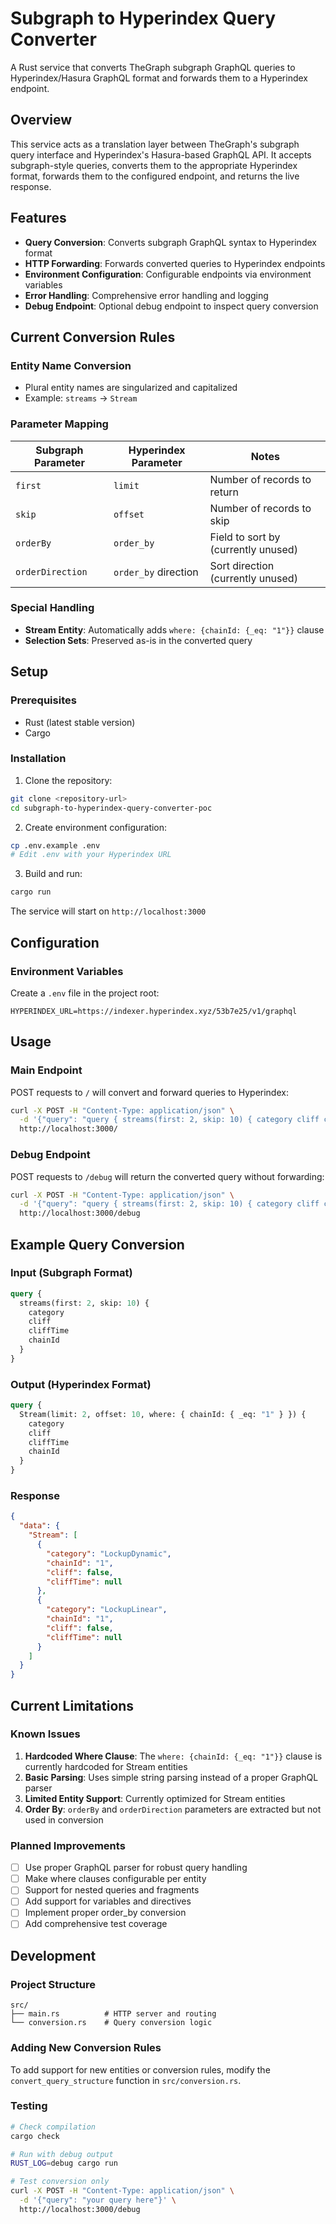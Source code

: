 # Subgraph to Hyperindex Query Converter

A Rust service that converts TheGraph subgraph GraphQL queries to Hyperindex/Hasura GraphQL format and forwards them to a Hyperindex endpoint.

## Overview

This service acts as a translation layer between TheGraph's subgraph query interface and Hyperindex's Hasura-based GraphQL API. It accepts subgraph-style queries, converts them to the appropriate Hyperindex format, forwards them to the configured endpoint, and returns the live response.

## Features

- **Query Conversion**: Converts subgraph GraphQL syntax to Hyperindex format
- **HTTP Forwarding**: Forwards converted queries to Hyperindex endpoints
- **Environment Configuration**: Configurable endpoints via environment variables
- **Error Handling**: Comprehensive error handling and logging
- **Debug Endpoint**: Optional debug endpoint to inspect query conversion

## Current Conversion Rules

### Entity Name Conversion

- Plural entity names are singularized and capitalized
- Example: `streams` → `Stream`

### Parameter Mapping

| Subgraph Parameter | Hyperindex Parameter | Notes                               |
| ------------------ | -------------------- | ----------------------------------- |
| `first`            | `limit`              | Number of records to return         |
| `skip`             | `offset`             | Number of records to skip           |
| `orderBy`          | `order_by`           | Field to sort by (currently unused) |
| `orderDirection`   | `order_by` direction | Sort direction (currently unused)   |

### Special Handling

- **Stream Entity**: Automatically adds `where: {chainId: {_eq: "1"}}` clause
- **Selection Sets**: Preserved as-is in the converted query

## Setup

### Prerequisites

- Rust (latest stable version)
- Cargo

### Installation

1. Clone the repository:

```bash
git clone <repository-url>
cd subgraph-to-hyperindex-query-converter-poc
```

2. Create environment configuration:

```bash
cp .env.example .env
# Edit .env with your Hyperindex URL
```

3. Build and run:

```bash
cargo run
```

The service will start on `http://localhost:3000`

## Configuration

### Environment Variables

Create a `.env` file in the project root:

```env
HYPERINDEX_URL=https://indexer.hyperindex.xyz/53b7e25/v1/graphql
```

## Usage

### Main Endpoint

POST requests to `/` will convert and forward queries to Hyperindex:

```bash
curl -X POST -H "Content-Type: application/json" \
  -d '{"query": "query { streams(first: 2, skip: 10) { category cliff cliffTime chainId } }"}' \
  http://localhost:3000/
```

### Debug Endpoint

POST requests to `/debug` will return the converted query without forwarding:

```bash
curl -X POST -H "Content-Type: application/json" \
  -d '{"query": "query { streams(first: 2, skip: 10) { category cliff cliffTime chainId } }"}' \
  http://localhost:3000/debug
```

## Example Query Conversion

### Input (Subgraph Format)

```graphql
query {
  streams(first: 2, skip: 10) {
    category
    cliff
    cliffTime
    chainId
  }
}
```

### Output (Hyperindex Format)

```graphql
query {
  Stream(limit: 2, offset: 10, where: { chainId: { _eq: "1" } }) {
    category
    cliff
    cliffTime
    chainId
  }
}
```

### Response

```json
{
  "data": {
    "Stream": [
      {
        "category": "LockupDynamic",
        "chainId": "1",
        "cliff": false,
        "cliffTime": null
      },
      {
        "category": "LockupLinear",
        "chainId": "1",
        "cliff": false,
        "cliffTime": null
      }
    ]
  }
}
```

## Current Limitations

### Known Issues

1. **Hardcoded Where Clause**: The `where: {chainId: {_eq: "1"}}` clause is currently hardcoded for Stream entities
2. **Basic Parsing**: Uses simple string parsing instead of a proper GraphQL parser
3. **Limited Entity Support**: Currently optimized for Stream entities
4. **Order By**: `orderBy` and `orderDirection` parameters are extracted but not used in conversion

### Planned Improvements

- [ ] Use proper GraphQL parser for robust query handling
- [ ] Make where clauses configurable per entity
- [ ] Support for nested queries and fragments
- [ ] Add support for variables and directives
- [ ] Implement proper order_by conversion
- [ ] Add comprehensive test coverage

## Development

### Project Structure

```
src/
├── main.rs          # HTTP server and routing
└── conversion.rs    # Query conversion logic
```

### Adding New Conversion Rules

To add support for new entities or conversion rules, modify the `convert_query_structure` function in `src/conversion.rs`.

### Testing

```bash
# Check compilation
cargo check

# Run with debug output
RUST_LOG=debug cargo run

# Test conversion only
curl -X POST -H "Content-Type: application/json" \
  -d '{"query": "your query here"}' \
  http://localhost:3000/debug
```
